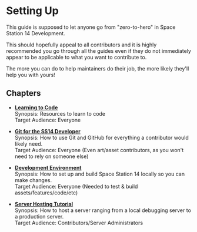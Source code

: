 # Setting Up

This guide is supposed to let anyone go from "zero-to-hero" in Space Station 14 Development.

This should hopefully appeal to all contributors and it is highly recommended you go through all the guides even if they do not immediately appear to be applicable to what you want to contribute to.

The more you can do to help maintainers do their job, the more likely they'll help you with yours!

## Chapters

- [**Learning to Code**](./learning-to-code.md)  
   Synopsis: Resources to learn to code  
   Target Audience: Everyone

- [**Git for the SS14 Developer**](./git-for-the-ss14-developer.md)  
   Synopsis: How to use Git and GitHub for everything a contributor would likely need.  
   Target Audience: Everyone (Even art/asset contributors, as you won't need to rely on someone else)

- [**Development Environment**](./git-for-the-ss14-developer.md)  
   Synopsis: How to set up and build Space Station 14 locally so you can make changes.  
   Target Audience: Everyone (Needed to test & build assets/features/code/etc)

- [**Server Hosting Tutorial**](./git-for-the-ss14-developer.md)  
   Synopsis: How to host a server ranging from a local debugging server to a production server.  
   Target Audience: Contributors/Server Administrators
